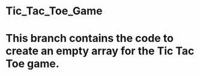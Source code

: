 # Tic_Tac_Toe_Game
# This branch contains the code to create an empty array for the Tic Tac Toe game.
